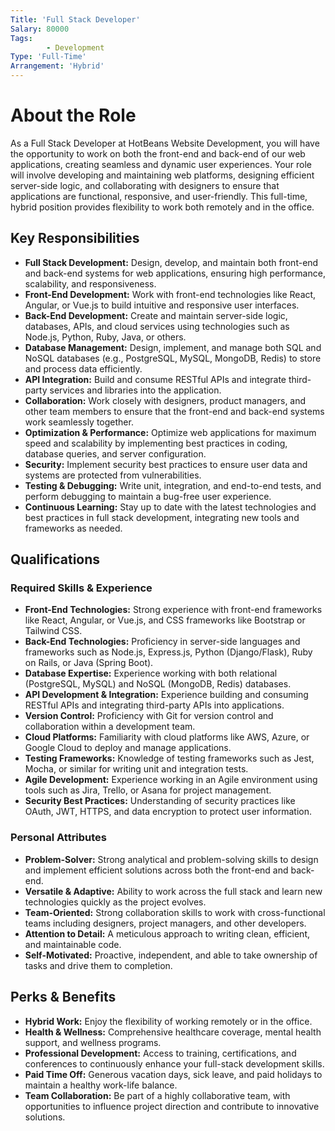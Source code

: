 ```yaml
---
Title: 'Full Stack Developer'
Salary: 80000
Tags:
        - Development
Type: 'Full-Time'
Arrangement: 'Hybrid'
---
```


# About the Role

As a Full Stack Developer at HotBeans Website Development, you will have the opportunity to work on both the front-end and back-end of our web applications, creating seamless and dynamic user experiences. Your role will involve developing and maintaining web platforms, designing efficient server-side logic, and collaborating with designers to ensure that applications are functional, responsive, and user-friendly. This full-time, hybrid position provides flexibility to work both remotely and in the office.

## Key Responsibilities

- **Full Stack Development:** Design, develop, and maintain both front-end and back-end systems for web applications, ensuring high performance, scalability, and responsiveness.
- **Front-End Development:** Work with front-end technologies like React, Angular, or Vue.js to build intuitive and responsive user interfaces.
- **Back-End Development:** Create and maintain server-side logic, databases, APIs, and cloud services using technologies such as Node.js, Python, Ruby, Java, or others.
- **Database Management:** Design, implement, and manage both SQL and NoSQL databases (e.g., PostgreSQL, MySQL, MongoDB, Redis) to store and process data efficiently.
- **API Integration:** Build and consume RESTful APIs and integrate third-party services and libraries into the application.
- **Collaboration:** Work closely with designers, product managers, and other team members to ensure that the front-end and back-end systems work seamlessly together.
- **Optimization & Performance:** Optimize web applications for maximum speed and scalability by implementing best practices in coding, database queries, and server configuration.
- **Security:** Implement security best practices to ensure user data and systems are protected from vulnerabilities.
- **Testing & Debugging:** Write unit, integration, and end-to-end tests, and perform debugging to maintain a bug-free user experience.
- **Continuous Learning:** Stay up to date with the latest technologies and best practices in full stack development, integrating new tools and frameworks as needed.

## Qualifications

### Required Skills & Experience

- **Front-End Technologies:** Strong experience with front-end frameworks like React, Angular, or Vue.js, and CSS frameworks like Bootstrap or Tailwind CSS.
- **Back-End Technologies:** Proficiency in server-side languages and frameworks such as Node.js, Express.js, Python (Django/Flask), Ruby on Rails, or Java (Spring Boot).
- **Database Expertise:** Experience working with both relational (PostgreSQL, MySQL) and NoSQL (MongoDB, Redis) databases.
- **API Development & Integration:** Experience building and consuming RESTful APIs and integrating third-party APIs into applications.
- **Version Control:** Proficiency with Git for version control and collaboration within a development team.
- **Cloud Platforms:** Familiarity with cloud platforms like AWS, Azure, or Google Cloud to deploy and manage applications.
- **Testing Frameworks:** Knowledge of testing frameworks such as Jest, Mocha, or similar for writing unit and integration tests.
- **Agile Development:** Experience working in an Agile environment using tools such as Jira, Trello, or Asana for project management.
- **Security Best Practices:** Understanding of security practices like OAuth, JWT, HTTPS, and data encryption to protect user information.

### Personal Attributes

- **Problem-Solver:** Strong analytical and problem-solving skills to design and implement efficient solutions across both the front-end and back-end.
- **Versatile & Adaptive:** Ability to work across the full stack and learn new technologies quickly as the project evolves.
- **Team-Oriented:** Strong collaboration skills to work with cross-functional teams including designers, project managers, and other developers.
- **Attention to Detail:** A meticulous approach to writing clean, efficient, and maintainable code.
- **Self-Motivated:** Proactive, independent, and able to take ownership of tasks and drive them to completion.

## Perks & Benefits

- **Hybrid Work:** Enjoy the flexibility of working remotely or in the office.
- **Health & Wellness:** Comprehensive healthcare coverage, mental health support, and wellness programs.
- **Professional Development:** Access to training, certifications, and conferences to continuously enhance your full-stack development skills.
- **Paid Time Off:** Generous vacation days, sick leave, and paid holidays to maintain a healthy work-life balance.
- **Team Collaboration:** Be part of a highly collaborative team, with opportunities to influence project direction and contribute to innovative solutions.
